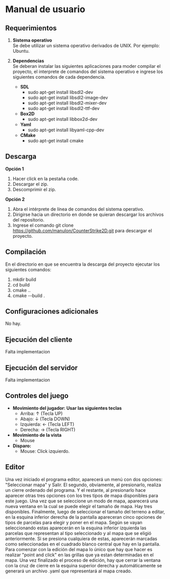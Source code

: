 # Manual de usuario #

## Requerimientos ##  

1. **Sistema operativo**  
Se debe utilizar un sistema operativo derivados de UNIX. Por ejemplo: Ubuntu.

2. **Dependencias**  
Se deberan instalar las siguientes aplicaciones para moder compilar el proyecto, el interprete de comandos
del sistema operativo e ingrese los siguientes comandos de cada dependencia.
   - **SDL**  
      - sudo apt-get install libsdl2-dev
      - sudo apt-get install libsdl2-image-dev
      - sudo apt-get install libsdl2-mixer-dev
      - sudo apt-get install libsdl2-ttf-dev
   - **Box2D**
      - sudo apt-get install libbox2d-dev
   - **Yaml**
      - sudo apt-get install libyaml-cpp-dev
   - **CMake**
      - sudo apt-get install cmake

## Descarga ##
**Opción 1**
1. Hacer click en la pestaña code.
2. Descargar el zip.
3. Descomprimir el zip.

**Opción 2**
1. Abra el intérprete de línea de comandos del sistema operativo.
2. Dirigirse hacia un directorio en donde se quieran descargar los archivos del repositorio.
3. Ingrese el comando git clone https://github.com/manulon/CounterStrike2D.git para descargar el proyecto.

## Compilación ##
En el directorio en que se encuentra la descarga del proyecto ejecutar los siguientes comandos:
1. mkdir build
2. cd build
3. cmake ..
4. cmake --build .

## Configuraciones adicionales ##
No hay.

## Ejecución del cliente ##
Falta implementacion
## Ejecución del servidor ##
Falta implementacion

## Controles del juego ##
- **Movimiento del jugador: Usar las siguientes teclas**
   - Arriba: ↑ (Tecla UP)
   - Abajo: ↓ (Tecla DOWN)
   - Izquierda: ← (Tecla LEFT)
   - Derecha: → (Tecla RIGHT)
- **Movimiento de la vista**
   - Mouse
- **Disparo:**
   - Mouse: Click izquierdo.
## Editor ##
Una vez iniciado el programa editor, aparecerá un menú con dos opciones: "Seleccionar mapa" y Salir. El segundo, obviamente, al presionarlo, realiza un cierre ordenado del programa. Y el restante, al presionarlo hace aparecer otras tres opciones con los tres tipos de mapa disponibles para este juego. 
Una vez que se seleccione un modo de mapa, aparecerá una nueva ventana en la cual se puede elegir el tamaño de mapa. Hay tres disponibles.
Finalmente, luego de seleccionar el tamaño del terreno a editar, en la esquina inferior derecha de la pantalla apareceran cinco opciones de tipos de parcelas para elegir y poner en el mapa. Según se vayan seleccionando estas aparecerán en la esquina inferior izquierda las parcelas que representan al tipo seleccionado y al mapa que se eligió anteriormente. Si se presiona cualquiera de estas, aparecerán marcadas como seleccionadas en el cuadrado blanco central que hay en la pantalla. 
Para comenzar con la edición del mapa lo único que hay que hacer es realizar "point and click" en las grillas que ya estan determinadas en el mapa. Una vez finalizado el proceso de edición, hay que cerrar la ventana con la cruz de cierre en la esquina superior derecha y automáticamente se generará un archivo .yaml que representará al mapa creado.


